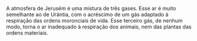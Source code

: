 ﻿A atmosfera de Jerusém é uma mistura de três gases. Esse ar é muito semelhante ao de Urântia, com o acréscimo de um gás adaptado à respiração das ordens moronciais de vida. Esse terceiro gás, de nenhum modo, torna o ar inadequado à respiração dos animais, nem das plantas das ordens materiais.